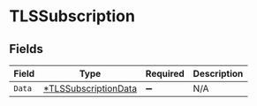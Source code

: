 # TLSSubscription


## Fields

| Field                                                              | Type                                                               | Required                                                           | Description                                                        |
| ------------------------------------------------------------------ | ------------------------------------------------------------------ | ------------------------------------------------------------------ | ------------------------------------------------------------------ |
| `Data`                                                             | [*TLSSubscriptionData](../../models/shared/tlssubscriptiondata.md) | :heavy_minus_sign:                                                 | N/A                                                                |